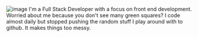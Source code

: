 ![image](https://user-images.githubusercontent.com/90292543/175441933-0cc49663-f896-4930-abc3-c81376bba96d.png)
I'm a Full Stack Developer with a focus on front end development. Worried about me because you don't see many green squares? I code almost daily but stopped pushing the random stuff I play around with to github. It makes things too messy. 
